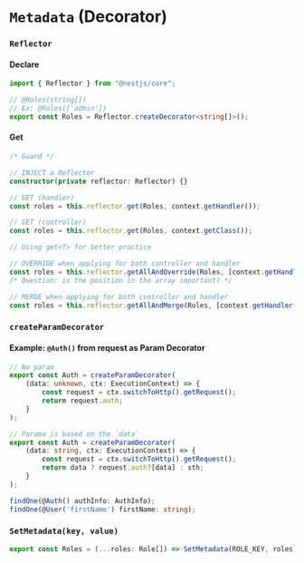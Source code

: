 # `Metadata` (Decorator)

### `Reflector`

#### Declare

```typescript
import { Reflector } from "@nestjs/core";

// @Roles(string[])
// Ex: @Roles(['admin'])
export const Roles = Reflector.createDecorator<string[]>();
```

#### Get

```typescript
/* Guard */

// INJECT a Reflector
constructor(private reflector: Reflector) {}

// GET (handler)
const roles = this.reflector.get(Roles, context.getHandler());

// GET (controller)
const roles = this.reflector.get(Roles, context.getClass());

// Using get<T> for better practice

// OVERRIDE when applying for both controller and handler
const roles = this.reflector.getAllAndOverride(Roles, [context.getHandler(), context.getClass()]);
/* Question: is the position in the array important? */

// MERGE when applying for both controller and handler
const roles = this.reflector.getAllAndMerge(Roles, [context.getHandler(), context.getClass()]);
```

### `createParamDecorator`

#### Example: `@Auth()` from request as Param Decorator

```typescript
// No param
export const Auth = createParamDecorator(
    (data: unknown, ctx: ExecutionContext) => {
        const request = ctx.switchToHttp().getRequest();
        return request.auth;
    }
);
```

```typescript
// Parama is based on the `data`
export const Auth = createParamDecorator(
    (data: string, ctx: ExecutionContext) => {
        const request = ctx.switchToHttp().getRequest();
        return data ? request.auth?[data] : sth;
    }
);
```

```typescript
findOne(@Auth() authInfo: AuthInfo);
findOne(@User('firstName') firstName: string);
```

### `SetMetadata(key, value)`

```ts
export const Roles = (...roles: Role[]) => SetMetadata(ROLE_KEY, roles);
```
